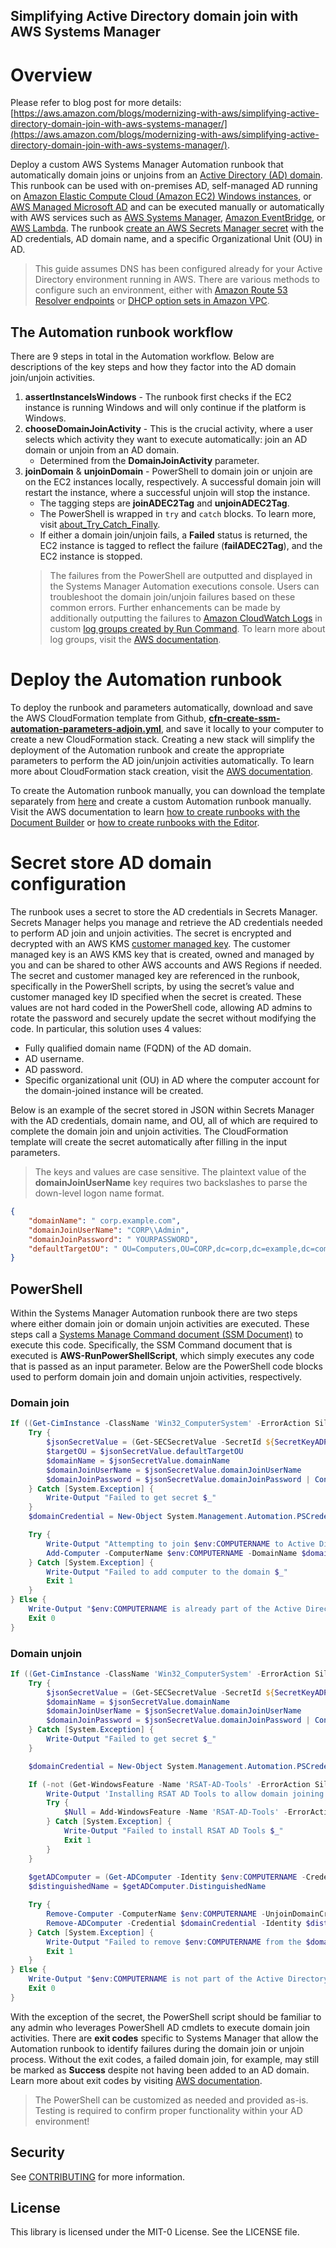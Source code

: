 ## Simplifying Active Directory domain join with AWS Systems Manager

# Overview
Please refer to blog post for more details: [https://aws.amazon.com/blogs/modernizing-with-aws/simplifying-active-directory-domain-join-with-aws-systems-manager/](https://aws.amazon.com/blogs/modernizing-with-aws/simplifying-active-directory-domain-join-with-aws-systems-manager/).

Deploy a custom AWS Systems Manager Automation runbook that automatically domain joins or unjoins from an [Active Directory (AD) domain](https://docs.microsoft.com/en-us/windows-server/identity/ad-ds/get-started/virtual-dc/active-directory-domain-services-overview). This runbook can be used with on-premises AD, self-managed AD running on [Amazon Elastic Compute Cloud (Amazon EC2) Windows instances](https://aws.amazon.com/windows/products/ec2/), or [AWS Managed Microsoft AD](https://aws.amazon.com/directoryservice/) and can be executed manually or automatically with AWS services such as [AWS Systems Manager](https://aws.amazon.com/systems-manager/), [Amazon EventBridge](https://aws.amazon.com/eventbridge/), or [AWS Lambda](https://aws.amazon.com/lambda/). The runbook [create an AWS Secrets Manager secret](https://docs.aws.amazon.com/secretsmanager/latest/userguide/create_secret.html) with the AD credentials, AD domain name, and a specific Organizational Unit (OU) in AD.

> This guide assumes DNS has been configured already for your Active Directory environment running in AWS. There are various methods to configure such an environment, either with [Amazon Route 53 Resolver endpoints](https://d1.awsstatic.com/whitepapers/aws-hybrid-dns-with-active-directory.pdf) or [DHCP option sets in Amazon VPC](https://docs.aws.amazon.com/vpc/latest/userguide/VPC_DHCP_Options.html).

## The Automation runbook workflow
There are 9 steps in total in the Automation workflow. Below are descriptions of the key steps and how they factor into the AD domain join/unjoin activities.
1. **assertInstanceIsWindows** - The runbook first checks if the EC2 instance is running Windows and will only continue if the platform is Windows.
2. **chooseDomainJoinActivity** - This is the crucial activity, where a user selects which activity they want to execute automatically: join an AD domain or unjoin from an AD domain.
   - Determined from the **DomainJoinActivity** parameter.
3. **joinDomain** & **unjoinDomain** - PowerShell to domain join or unjoin are  on the EC2 instances locally, respectively. A successful domain join will restart the instance, where a successful unjoin will stop the instance.
   - The tagging steps are **joinADEC2Tag** and **unjoinADEC2Tag**.
   - The PowerShell is wrapped in ```try``` and ```catch``` blocks. To learn more, visit [about_Try_Catch_Finally](https://docs.microsoft.com/en-us/powershell/module/microsoft.powershell.core/about/about_try_catch_finally?view=powershell-7.2).
   - If either a domain join/unjoin fails, a **Failed** status is returned, the EC2 instance is tagged to reflect the failure (**failADEC2Tag**), and the EC2 instance is stopped.
   > The failures from the PowerShell are outputted and displayed in the Systems Manager Automation executions console. Users can troubleshoot the domain join/unjoin failures based on these common errors. Further enhancements can be made by additionally outputting the failures to [Amazon CloudWatch Logs](https://docs.aws.amazon.com/AmazonCloudWatch/latest/logs/WhatIsCloudWatchLogs.html) in custom [log groups created by Run Command](https://docs.aws.amazon.com/systems-manager/latest/userguide/sysman-rc-setting-up-cwlogs.html). To learn more about log groups, visit the [AWS documentation](https://docs.aws.amazon.com/AmazonCloudWatch/latest/logs/Working-with-log-groups-and-streams.html).

# Deploy the Automation runbook
To deploy the runbook and parameters automatically, download and save the AWS CloudFormation template from Github, [**cfn-create-ssm-automation-parameters-adjoin.yml**](templates/cloudformation/cfn-create-ssm-automation-secretmanager-adjoin.yml), and save it locally to your computer to create a new CloudFormation stack. Creating a new stack will simplify the deployment of the Automation runbook and create the appropriate parameters to perform the AD join/unjoin activities automatically. To learn more about CloudFormation stack creation, visit the [AWS documentation](https://docs.aws.amazon.com/AWSCloudFormation/latest/UserGuide/GettingStarted.Walkthrough.html#GettingStarted.Walkthrough.createstack).

To create the Automation runbook manually, you can download the template separately from [here](templates/systemsmanager/ssm-automation-domainjoinunjoin.yaml) and create a custom Automation runbook manually. Visit the AWS documentation to learn [how to create runbooks with the Document Builder](https://docs.aws.amazon.com/systems-manager/latest/userguide/automation-document-builder.html) or [how to create runbooks with the Editor](https://docs.aws.amazon.com/systems-manager/latest/userguide/automation-document-editor.html).

# Secret store AD domain configuration
The runbook uses a secret to store the AD credentials in Secrets Manager. Secrets Manager helps you manage and retrieve the AD credentials needed to perform AD join and unjoin activities. The secret is encrypted and decrypted with an AWS KMS [customer managed key](https://docs.aws.amazon.com/kms/latest/developerguide/concepts.html#customer-cmk). The customer managed key is an AWS KMS key that is created, owned and managed by you and can be shared to other AWS accounts and AWS Regions if needed. The secret and customer managed key are referenced in the runbook, specifically in the PowerShell scripts, by using the secret’s value and customer managed key ID specified when the secret is created. These values are not hard coded in the PowerShell code, allowing AD admins to rotate the password and securely update the secret without modifying the code.
In particular, this solution uses 4 values:
- Fully qualified domain name (FQDN) of the AD domain.
- AD username.
- AD password.
- Specific organizational unit (OU) in AD where the computer account for the domain-joined instance will be created.

Below is an example of the secret stored in JSON within Secrets Manager with the AD credentials, domain name, and OU, all of which are required to complete the domain join and unjoin activities. The CloudFormation template will create the secret automatically after filling in the input parameters.

> The keys and values are case sensitive. The plaintext value of the **domainJoinUserName** key requires two backslashes to parse the down-level logon name format.

```json
{
    "domainName": " corp.example.com",
    "domainJoinUserName": "CORP\\Admin",
    "domainJoinPassword": " YOURPASSWORD",
    "defaultTargetOU": " OU=Computers,OU=CORP,dc=corp,dc=example,dc=com"
} 
```

## PowerShell

Within the Systems Manager Automation runbook there are two steps where either domain join or domain unjoin activities are executed. These steps call a [Systems Manage Command document (SSM Document)](https://docs.aws.amazon.com/systems-manager/latest/userguide/sysman-ssm-docs.html) to execute this code. Specifically, the SSM Command document that is executed is **AWS-RunPowerShellScript**, which simply executes any code that is passed as an input parameter. Below are the PowerShell code blocks used to perform domain join and domain unjoin activities, respectively.

### Domain join
```powershell
If ((Get-CimInstance -ClassName 'Win32_ComputerSystem' -ErrorAction SilentlyContinue | Select-Object -ExpandProperty 'PartOfDomain') -eq $false) {
    Try {
        $jsonSecretValue = (Get-SECSecretValue -SecretId ${SecretKeyADPasswordResource}).SecretString | ConvertFrom-Json
        $targetOU = $jsonSecretValue.defaultTargetOU
        $domainName = $jsonSecretValue.domainName
        $domainJoinUserName = $jsonSecretValue.domainJoinUserName
        $domainJoinPassword = $jsonSecretValue.domainJoinPassword | ConvertTo-SecureString -AsPlainText -Force
    } Catch [System.Exception] {
        Write-Output "Failed to get secret $_"
    }
    $domainCredential = New-Object System.Management.Automation.PSCredential($domainJoinUserName, $domainJoinPassword)

    Try {
        Write-Output "Attempting to join $env:COMPUTERNAME to Active Directory domain: $domainName and moving $env:COMPUTERNAME to the following OU: $targetOU."
        Add-Computer -ComputerName $env:COMPUTERNAME -DomainName $domainName -Credential $domainCredential -OUPath $targetOU -Restart:$false -ErrorAction Stop 
    } Catch [System.Exception] {
        Write-Output "Failed to add computer to the domain $_"
        Exit 1
    }
} Else {
    Write-Output "$env:COMPUTERNAME is already part of the Active Directory domain $domainName."
    Exit 0
}
```

### Domain unjoin
```powershell
If ((Get-CimInstance -ClassName 'Win32_ComputerSystem' -ErrorAction SilentlyContinue | Select-Object -ExpandProperty 'PartOfDomain') -eq $true) {
    Try {
        $jsonSecretValue = (Get-SECSecretValue -SecretId ${SecretKeyADPasswordResource}).SecretString | ConvertFrom-Json 
        $domainName = $jsonSecretValue.domainName
        $domainJoinUserName = $jsonSecretValue.domainJoinUserName
        $domainJoinPassword = $jsonSecretValue.domainJoinPassword | ConvertTo-SecureString -AsPlainText -Force
    } Catch [System.Exception] {
        Write-Output "Failed to get secret $_"
    }

    $domainCredential = New-Object System.Management.Automation.PSCredential($domainJoinUserName, $domainJoinPassword)

    If (-not (Get-WindowsFeature -Name 'RSAT-AD-Tools' -ErrorAction SilentlyContinue | Select-Object -ExpandProperty 'Installed')) {
        Write-Output 'Installing RSAT AD Tools to allow domain joining'
        Try {
            $Null = Add-WindowsFeature -Name 'RSAT-AD-Tools' -ErrorAction Stop
        } Catch [System.Exception] {
            Write-Output "Failed to install RSAT AD Tools $_"
            Exit 1
        }    
    }
    
    $getADComputer = (Get-ADComputer -Identity $env:COMPUTERNAME -Credential $domainCredential)
    $distinguishedName = $getADComputer.DistinguishedName

    Try {
        Remove-Computer -ComputerName $env:COMPUTERNAME -UnjoinDomainCredential $domainCredential -Verbose -Force -Restart:$false -ErrorAction Stop
        Remove-ADComputer -Credential $domainCredential -Identity $distinguishedName -Server $domainName -Confirm:$False -Verbose -ErrorAction Stop
    } Catch [System.Exception] {
        Write-Output "Failed to remove $env:COMPUTERNAME from the $domainName domain and in a Windows Workgroup. $_"
        Exit 1
    }  
} Else {
    Write-Output "$env:COMPUTERNAME is not part of the Active Directory domain $domainName and already part of a Windows Workgroup."
    Exit 0
}
```

With the exception of the secret, the PowerShell script should be familiar to any admin who leverages PowerShell AD cmdlets to execute domain join activities. There are **exit codes** specific to Systems Manager that allow the Automation runbook to identify failures during the domain join or unjoin process. Without the exit codes, a failed domain join, for example, may still be marked as **Success** despite not having been added to an AD domain. Learn more about exit codes by visiting [AWS documentation](https://docs.aws.amazon.com/systems-manager/latest/userguide/command-exit-codes.html).

> The PowerShell can be customized as needed and provided as-is. Testing is required to confirm proper functionality within your AD environment!

## Security

See [CONTRIBUTING](CONTRIBUTING.md#security-issue-notifications) for more information.

## License

This library is licensed under the MIT-0 License. See the LICENSE file.
